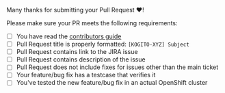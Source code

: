 Many thanks for submitting your Pull Request :heart:! 

Please make sure your PR meets the following requirements:

- [ ] You have read the [contributors guide](README.md#contributing-to-kogito-images-repository)
- [ ] Pull Request title is properly formatted: `[KOGITO-XYZ] Subject`
- [ ] Pull Request contains link to the JIRA issue
- [ ] Pull Request contains description of the issue
- [ ] Pull Request does not include fixes for issues other than the main ticket
- [ ] Your feature/bug fix has a testcase that verifies it
- [ ] You've tested the new feature/bug fix in an actual OpenShift cluster